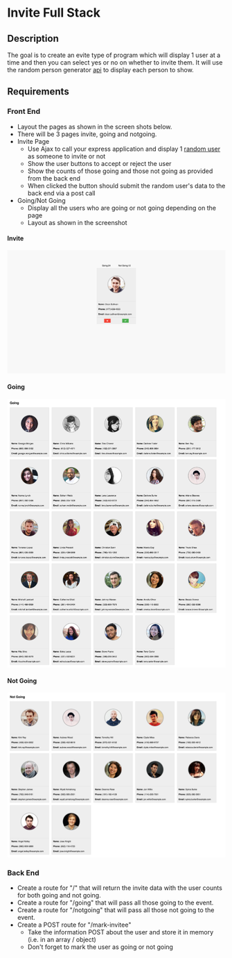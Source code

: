 # Invite Full Stack

## Description
The goal is to create an evite type of program which will display 1 user at a time and then you can select yes or no on whether to invite them.  It will use the random person generator
[api](https://randomuser.me/) to display each person to show.

## Requirements

### Front End
* Layout the pages as shown in the screen shots below.  
* There will be 3 pages invite, going and notgoing.
* Invite Page
	* Use Ajax to call your express application and display 1 [random user](https://randomuser.me/) as someone to invite or not
	* Show the user buttons to accept or reject the user
	* Show the counts of those going and those not going as provided from the back end
	* When clicked the button should submit the random user's data to the back end via a post call
* Going/Not Going
	* Display all the users who are going or not going depending on the page
	* Layout as shown in the screenshot

#### Invite
![invite](single.png)

#### Going
![going](going.png)

#### Not Going
![notgoing](notgoing.png)

### Back End
* Create a route for "/" that will return the invite data with the user counts for both going and not going.
* Create a route for "/going" that will pass all those going to the event.
* Create a route for "/notgoing" that will pass all those not going to the event.
* Create a POST route for "/mark-invitee"
	* Take the information POST about the user and store it in memory (i.e. in an array / object)
	* Don't forget to mark the user as going or not going
